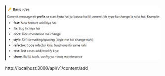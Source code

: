 ![alt text](image.png)
<!-- 


import { UserModel } from "../models/userModel";
import bcrypt from 'bcrypt';
import jwt from "jsonwebtoken";
import { z } from 'zod';
import type { Request, Response } from 'express';
import { HttpStatusCode, ResponseMessage } from '../types/enums'
import { env } from "../config/env"
import type { ObjectId } from "mongoose";

const requireBody = z.object({
    name: z.string().min(3).max(100),
    email: z.string().min(3).max(100).email(),
    password: z.string().min(3).max(30),
})

// Create Access Token (15 minutes)
const createAccessToken = (userId: string | ObjectId) => {
    return jwt.sign(
        { userId, type: 'access' }, 
        env.JWT_SECRET, 
        { expiresIn: env.JWT_ACCESS_EXPIRES_IN } // 15m
    )
}

// Create Refresh Token (7 days)
const createRefreshToken = (userId: string | ObjectId) => {
    return jwt.sign(
        { userId, type: 'refresh' }, 
        env.JWT_SECRET, 
        { expiresIn: env.JWT_REFRESH_EXPIRES_IN } // 7d
    )
}

// Register User
const registerUser = async (req: Request, res: Response) => {
    try {
        const parseData = requireBody.safeParse(req.body);

        if (!parseData.success) {
            return res.status(400).json({
                success: false,
                message: "Validation failed",
                errors: parseData.error.errors
            })
        }

        const emailAlreadyExists = await UserModel.findOne({ email: parseData.data.email })
        if (emailAlreadyExists) {
            return res.status(HttpStatusCode.CONFLICT).json({
                success: false,
                message: "User already exists"
            })
        }

        const hashPass = await bcrypt.hash(parseData.data.password, 10)

        const user = await UserModel.create({
            username: parseData.data.name, // Use 'username' as per your model
            email: parseData.data.email,
            password: hashPass
        });

        // Generate both tokens
        const accessToken = createAccessToken(user._id);
        const refreshToken = createRefreshToken(user._id);

        // Store refresh token in database
        user.refreshToken = refreshToken;
        await user.save();

        return res.status(HttpStatusCode.CREATED).json({
            success: true,
            message: "User registered successfully",
            accessToken,
            refreshToken,
            user: {
                id: user._id,
                username: user.username,
                email: user.email
            }
        });

    } catch (error) {
        console.error('Registration error:', error);
        return res.status(HttpStatusCode.INTERNAL_SERVER_ERROR).json({
            success: false,
            message: "Registration failed"
        });
    }
}

// Login User
const loginUser = async (req: Request, res: Response) => {
    try {
        const { email, password } = req.body

        const user = await UserModel.findOne({ email })
        if (!user) {
            return res.status(404).json({
                success: false,
                message: "User does not exist"
            })
        }

        const isPasswordValid = await bcrypt.compare(password, user.password)
        if (!isPasswordValid) {
            return res.status(403).json({
                success: false,
                message: "Invalid credentials"
            });
        }

        // Generate both tokens
        const accessToken = createAccessToken(user._id);
        const refreshToken = createRefreshToken(user._id);

        // Store refresh token in database
        user.refreshToken = refreshToken;
        await user.save();

        res.status(200).json({
            success: true,
            message: "Login successful",
            accessToken,
            refreshToken,
            user: {
                id: user._id,
                username: user.username,
                email: user.email
            }
        });

    } catch (error: unknown) {
        const errorMessage = error instanceof Error ? error.message : 'An unknown error occurred';
        res.status(HttpStatusCode.INTERNAL_SERVER_ERROR).json({
            success: false,
            message: "Login failed",
            error: errorMessage
        });
    }
}

// Refresh Access Token
const refreshAccessToken = async (req: Request, res: Response) => {
    try {
        const { refreshToken } = req.body;

        if (!refreshToken) {
            return res.status(401).json({
                success: false,
                message: "Refresh token required"
            });
        }

        // Verify refresh token
        const decoded = jwt.verify(refreshToken, env.JWT_SECRET) as any;
        
        if (decoded.type !== 'refresh') {
            return res.status(401).json({
                success: false,
                message: "Invalid token type"
            });
        }

        // Find user and verify refresh token
        const user = await UserModel.findById(decoded.userId);
        if (!user || user.refreshToken !== refreshToken) {
            return res.status(401).json({
                success: false,
                message: "Invalid refresh token"
            });
        }

        // Generate new access token
        const newAccessToken = createAccessToken(user._id);

        res.status(200).json({
            success: true,
            accessToken: newAccessToken
        });

    } catch (error) {
        console.error('Refresh token error:', error);
        return res.status(401).json({
            success: false,
            message: "Invalid or expired refresh token"
        });
    }
}

// Logout (invalidate refresh token)
const logoutUser = async (req: Request, res: Response) => {
    try {
        const { refreshToken } = req.body;
        
        if (refreshToken) {
            const decoded = jwt.verify(refreshToken, env.JWT_SECRET) as any;
            const user = await UserModel.findById(decoded.userId);
            
            if (user) {
                user.refreshToken = undefined; // Remove refresh token
                await user.save();
            }
        }

        res.status(200).json({
            success: true,
            message: "Logged out successfully"
        });

    } catch (error) {
        res.status(200).json({
            success: true,
            message: "Logged out successfully"
        });
    }
}

export { loginUser, registerUser, refreshAccessToken, logoutUser }



// Add to your userSchema
refreshToken: { type: String }


// src/middleware/auth.ts
import jwt from 'jsonwebtoken';
import { env } from '../config/env';
import type { Request, Response, NextFunction } from 'express';

interface AuthRequest extends Request {
    userId?: string;
}

export const authMiddleware = (req: AuthRequest, res: Response, next: NextFunction) => {
    try {
        const token = req.header('Authorization')?.replace('Bearer ', '');

        if (!token) {
            return res.status(401).json({
                success: false,
                message: "Access token required"
            });
        }

        const decoded = jwt.verify(token, env.JWT_SECRET) as any;
        
        if (decoded.type !== 'access') {
            return res.status(401).json({
                success: false,
                message: "Invalid token type"
            });
        }

        req.userId = decoded.userId;
        next();

    } catch (error) {
        return res.status(401).json({
            success: false,
            message: "Invalid or expired access token"
        });
    }
}



// src/routes/userRouter.ts
import express from 'express';
import { registerUser, loginUser, refreshAccessToken, logoutUser } from '../controllers/userController';

const userRouter = express.Router();

userRouter.post('/register', registerUser);
userRouter.post('/login', loginUser);
userRouter.post('/refresh', refreshAccessToken);
userRouter.post('/logout', logoutUser);

export default userRouter;




// Store tokens
localStorage.setItem('accessToken', response.data.accessToken);
localStorage.setItem('refreshToken', response.data.refreshToken);

// API calls with access token
const apiCall = async () => {
    try {
        const response = await fetch('/api/protected', {
            headers: {
                'Authorization': `Bearer ${localStorage.getItem('accessToken')}`
            }
        });
        
        if (response.status === 401) {
            // Access token expired, refresh it
            await refreshToken();
            // Retry the request
        }
    } catch (error) {
        console.error(error);
    }
}

// Refresh token function
const refreshToken = async () => {
    const refresh = localStorage.getItem('refreshToken');
    const response = await fetch('/api/v1/user/refresh', {
        method: 'POST',
        headers: { 'Content-Type': 'application/json' },
        body: JSON.stringify({ refreshToken: refresh })
    });
    
    const data = await response.json();
    localStorage.setItem('accessToken', data.accessToken);
} -->



http://localhost:3000/api/v1/content/add
